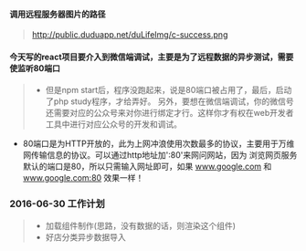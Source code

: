 #### 调用远程服务器图片的路径
> http://public.duduapp.net/duLifeImg/c-success.png

#### 今天写的react项目要介入到微信端调试，主要是为了远程数据的异步测试，需要使监听80端口
>- 但是npm start后，程序没跑起来，说是80端口被占用了，最后，启动了php study程序，才给弄好。
另外，要想在微信端调试，你的微信号还需要对应的公众号来对你进行绑定才行。这样你才有权在web开发者工具中进行对应公众号的开发和调试。
- 80端口是为HTTP开放的，此为上网冲浪使用次数最多的协议，主要用于万维网传输信息的协议。可以通过http地址加':80'来网问网站，因为
浏览网页服务默认的端口是80，所以只需输入网址即可，如果 www.google.com 和 www.google.com:80 效果一样！

### 2016-06-30 工作计划
> - 加载组件制作(思路，没有数据的话，则渲染这个组件)
> - 好店分类异步数据导入